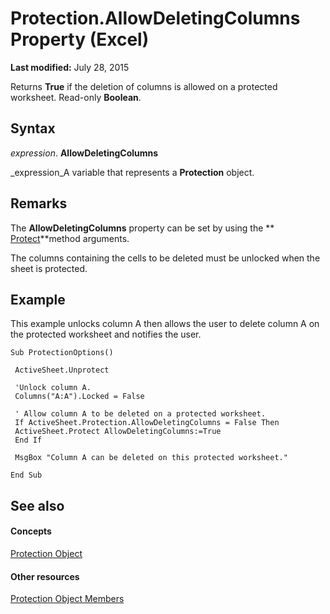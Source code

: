 
# Protection.AllowDeletingColumns Property (Excel)

 **Last modified:** July 28, 2015

Returns  **True** if the deletion of columns is allowed on a protected worksheet. Read-only **Boolean**.

## Syntax

 _expression_. **AllowDeletingColumns**

 _expression_A variable that represents a  **Protection** object.


## Remarks

The  **AllowDeletingColumns** property can be set by using the ** [Protect](ed517a80-eea9-4268-5fbc-69c659beac0e.md)**method arguments.

The columns containing the cells to be deleted must be unlocked when the sheet is protected.


## Example

This example unlocks column A then allows the user to delete column A on the protected worksheet and notifies the user.


```
Sub ProtectionOptions() 
 
 ActiveSheet.Unprotect 
 
 'Unlock column A. 
 Columns("A:A").Locked = False 
 
 ' Allow column A to be deleted on a protected worksheet. 
 If ActiveSheet.Protection.AllowDeletingColumns = False Then 
 ActiveSheet.Protect AllowDeletingColumns:=True 
 End If 
 
 MsgBox "Column A can be deleted on this protected worksheet." 
 
End Sub
```


## See also


#### Concepts


 [Protection Object](dc13a9dd-bd19-daa2-5093-7182917d5bde.md)
#### Other resources


 [Protection Object Members](c916b830-ed4c-3c9d-5cbd-245e32504076.md)
